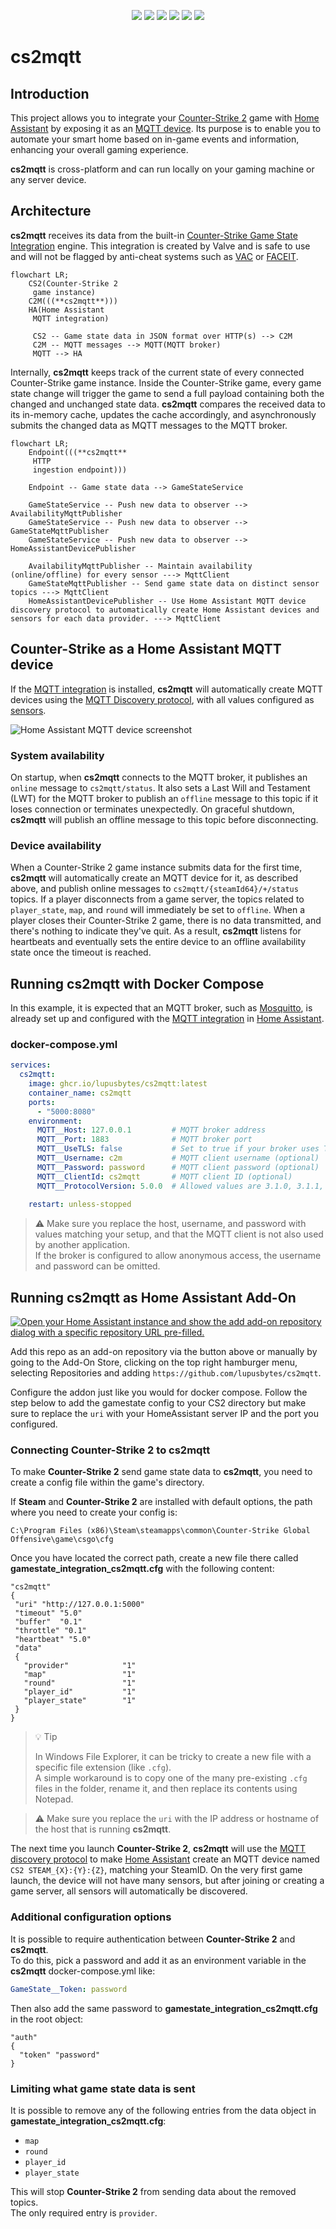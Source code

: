 <p align="center">
    <a href="https://github.com/lupusbytes/cs2mqtt/actions/workflows/build.yml"><img src="https://github.com/lupusbytes/cs2mqtt/actions/workflows/build.yml/badge.svg"></a>
    <a href="https://github.com/lupusbytes/cs2mqtt/actions/workflows/docker.yml"><img src="https://github.com/lupusbytes/cs2mqtt/actions/workflows/docker.yml/badge.svg"></a>
    <a href="https://codecov.io/gh/lupusbytes/cs2mqtt"><img src="https://codecov.io/gh/lupusbytes/cs2mqtt/graph/badge.svg?token=FJYRCDUDRH"></a>
    <a href="https://sonarcloud.io/summary/new_code?id=lupusbytes_cs2mqtt"><img src="https://sonarcloud.io/api/project_badges/measure?project=lupusbytes_cs2mqtt&metric=security_rating"></a>
    <a href="https://sonarcloud.io/summary/new_code?id=lupusbytes_cs2mqtt"><img src="https://sonarcloud.io/api/project_badges/measure?project=lupusbytes_cs2mqtt&metric=reliability_rating"></a>
    <a href="https://sonarcloud.io/summary/new_code?id=lupusbytes_cs2mqtt"><img src="https://sonarcloud.io/api/project_badges/measure?project=lupusbytes_cs2mqtt&metric=sqale_rating"></a>
</p>

# cs2mqtt

## Introduction

This project allows you to integrate your [Counter-Strike 2](https://store.steampowered.com/app/730/CounterStrike_2/) game with [Home Assistant](https://www.home-assistant.io/) by exposing it as an [MQTT device](https://www.home-assistant.io/integrations/mqtt/).
Its purpose is to enable you to automate your smart home based on in-game events and information, enhancing your overall gaming experience.

**cs2mqtt** is cross-platform and can run locally on your gaming machine or any server device.

## Architecture
**cs2mqtt** receives its data from the built-in [Counter-Strike Game State Integration](https://developer.valvesoftware.com/wiki/Counter-Strike:_Global_Offensive_Game_State_Integration) engine. This integration is created by Valve and is safe to use and will not be flagged by anti-cheat systems such as [VAC](https://help.steampowered.com/en/faqs/view/571A-97DA-70E9-FF74) or [FACEIT](https://www.faceit.com/en/anti-cheat).

```mermaid
flowchart LR;
    CS2(Counter-Strike 2
     game instance)
    C2M(((**cs2mqtt**)))
    HA(Home Assistant
     MQTT integration)

     CS2 -- Game state data in JSON format over HTTP(s) --> C2M
     C2M -- MQTT messages --> MQTT(MQTT broker)
     MQTT --> HA
```

Internally, **cs2mqtt** keeps track of the current state of every connected Counter-Strike game instance.
Inside the Counter-Strike game, every game state change will trigger the game to send a full payload containing both the changed and unchanged state data.
**cs2mqtt** compares the received data to its in-memory cache, updates the cache accordingly, and asynchronously submits the changed data as MQTT messages to the MQTT broker.

```mermaid
flowchart LR;
    Endpoint(((**cs2mqtt**
     HTTP
     ingestion endpoint)))

    Endpoint -- Game state data --> GameStateService

    GameStateService -- Push new data to observer --> AvailabilityMqttPublisher
    GameStateService -- Push new data to observer --> GameStateMqttPublisher
    GameStateService -- Push new data to observer --> HomeAssistantDevicePublisher

    AvailabilityMqttPublisher -- Maintain availability (online/offline) for every sensor ---> MqttClient
    GameStateMqttPublisher -- Send game state data on distinct sensor topics ---> MqttClient
    HomeAssistantDevicePublisher -- Use Home Assistant MQTT device discovery protocol to automatically create Home Assistant devices and sensors for each data provider. ---> MqttClient
```

## Counter-Strike as a Home Assistant MQTT device
If the [MQTT integration](https://www.home-assistant.io/integrations/mqtt/) is installed, **cs2mqtt** will automatically create MQTT devices using the [MQTT Discovery protocol](https://www.home-assistant.io/integrations/mqtt/#mqtt-discovery), with all values configured as [sensors](https://www.home-assistant.io/integrations/sensor.mqtt/).

![Home Assistant MQTT device screenshot](docs/images/ha_mqtt_device.png)

### System availability
On startup, when **cs2mqtt** connects to the MQTT broker, it publishes an `online` message to `cs2mqtt/status`.
It also sets a Last Will and Testament (LWT) for the MQTT broker to publish an `offline` message to this topic if it loses connection or terminates unexpectedly.
On graceful shutdown, **cs2mqtt** will publish an offline message to this topic before disconnecting.

### Device availability
When a Counter-Strike 2 game instance submits data for the first time, **cs2mqtt** will automatically create an MQTT device for it, as described above, and publish online messages to `cs2mqtt/{steamId64}/+/status` topics.
If a player disconnects from a game server, the topics related to `player_state`, `map`, and `round` will immediately be set to `offline`.
When a player closes their Counter-Strike 2 game, there is no data transmitted, and there's nothing to indicate they've quit. As a result, **cs2mqtt** listens for heartbeats and eventually sets the entire device to an offline availability state once the timeout is reached.

## Running **cs2mqtt** with Docker Compose

In this example, it is expected that an MQTT broker, such as [Mosquitto](https://mosquitto.org/), is already set up and configured with the [MQTT integration](https://www.home-assistant.io/integrations/mqtt/) in [Home Assistant](https://www.home-assistant.io/).

### docker-compose.yml

```yaml
services:
  cs2mqtt:
    image: ghcr.io/lupusbytes/cs2mqtt:latest
    container_name: cs2mqtt
    ports:
      - "5000:8080"
    environment:
      MQTT__Host: 127.0.0.1         # MQTT broker address
      MQTT__Port: 1883              # MQTT broker port
      MQTT__UseTLS: false           # Set to true if your broker uses TLS (optional, default: false)
      MQTT__Username: c2m           # MQTT client username (optional)
      MQTT__Password: password      # MQTT client password (optional)
      MQTT__ClientId: cs2mqtt       # MQTT client ID (optional)
      MQTT__ProtocolVersion: 5.0.0  # Allowed values are 3.1.0, 3.1.1, or 5.0.0 (optional, default: 5.0.0)
      
    restart: unless-stopped
```
 
>⚠️ Make sure you replace the host, username, and password with values matching your setup, and that the MQTT client is not also used by another application.  
If the broker is configured to allow anonymous access, the username and password can be omitted.

## Running **cs2mqtt** as Home Assistant Add-On

[![Open your Home Assistant instance and show the add add-on repository dialog with a specific repository URL pre-filled.](https://my.home-assistant.io/badges/supervisor_add_addon_repository.svg)](https://my.home-assistant.io/redirect/supervisor_add_addon_repository/?repository_url=https%3A%2F%2Fgithub.com%2Flupusbytes%2Fcs2mqtt)

Add this repo as an add-on repository via the button above or manually by going to the Add-On Store, clicking on the top right hamburger menu, selecting Repositories and adding `https://github.com/lupusbytes/cs2mqtt`.

Configure the addon just like you would for docker compose. Follow the step below to add the gamestate config to your CS2 directory but make sure to replace the `uri` with your HomeAssistant server IP and the port you configured.

### Connecting **Counter-Strike 2** to **cs2mqtt**

To make **Counter-Strike 2** send game state data to **cs2mqtt**, you need to create a config file within the game's directory.

If **Steam** and **Counter-Strike 2** are installed with default options, the path where you need to create your config is:

```
C:\Program Files (x86)\Steam\steamapps\common\Counter-Strike Global Offensive\game\csgo\cfg
```

Once you have located the correct path, create a new file there called **gamestate_integration_cs2mqtt.cfg** with the following content:

```
"cs2mqtt"
{
 "uri" "http://127.0.0.1:5000"
 "timeout" "5.0"
 "buffer"  "0.1"
 "throttle" "0.1"
 "heartbeat" "5.0"
 "data"
 {
   "provider"            "1" 
   "map"                 "1"      
   "round"               "1"
   "player_id"           "1"
   "player_state"        "1"
 }
}
```

> 💡 Tip
>
>In Windows File Explorer, it can be tricky to create a new file with a specific file extension (like `.cfg`).  
A simple workaround is to copy one of the many pre-existing `.cfg` files in the folder, rename it, and then replace its contents using Notepad.

>⚠️ Make sure you replace the `uri` with the IP address or hostname of the host that is running **cs2mqtt**.

The next time you launch **Counter-Strike 2**, **cs2mqtt** will use the [MQTT discovery protocol](https://www.home-assistant.io/integrations/mqtt/#mqtt-discovery) to make [Home Assistant](https://www.home-assistant.io/) create an MQTT device named `CS2 STEAM_{X}:{Y}:{Z}`, matching your SteamID. On the very first game launch, the device will not have many sensors, but after joining or creating a game server, all sensors will automatically be discovered.

### Additional configuration options

It is possible to require authentication between **Counter-Strike 2** and **cs2mqtt**.  
To do this, pick a password and add it as an environment variable in the **cs2mqtt** docker-compose.yml like:

```yaml
GameState__Token: password
```

Then also add the same password to **gamestate_integration_cs2mqtt.cfg** in the root object:

```
"auth"
{
  "token" "password"
}
```

### 

### Limiting what game state data is sent

It is possible to remove any of the following entries from the data object in **gamestate_integration_cs2mqtt.cfg**:  
- `map`
- `round`
- `player_id`
- `player_state`

This will stop **Counter-Strike 2** from sending data about the removed topics.  
The only required entry is `provider`.